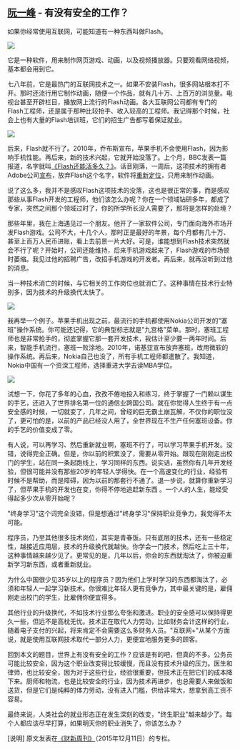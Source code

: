 ## [阮一峰](http://www.ruanyifeng.com/) - 有没有安全的工作？

如果你经常使用互联网，可能知道有一种东西叫做Flash。

![](http://www.ruanyifeng.com/blogimg/asset/2015/bg2015121501.jpg)

它是一种软件，用来制作网页游戏、动画，以及视频播放器。只要观看网络视频，基本都会用到它。

七八年前，它是最热门的互联网技术之一。如果不安装Flash，很多网站根本打不开。那时还流行用它制作动画，随便一个作品，就有几十万、上百万的浏览量。电视台甚至开辟栏目，播放网上流行的Flash动画。各大互联网公司都有专门的Flash工程师，还是属于那种比较抢手、收入较高的工程师。我记得那个时候，社会上也有大量的Flash培训班，它们的招生广告都写着保证就业。

![](http://www.ruanyifeng.com/blogimg/asset/2015/bg2015121502.jpg)

后来，Flash就不行了。2010年，乔布斯宣布，苹果手机不会使用Flash，因为影响手机性能。再后来，新的技术兴起，它就开始没落了。上个月，BBC发表一篇报道，名字就叫[《Flash还能活多久？》](http://www.bbc.com/news/technology-34799790)。话音刚落，一周后，这项技术的拥有者Adobe公司[宣布](http://arstechnica.com/information-technology/2015/12/adobe-to-kill-off-flash-in-januarys-creative-cloud-update/)，放弃Flash这个名字，软件将[重新定位](http://www.zdnet.com/article/adobe-renames-flash-professional-to-animate-pivots-to-html5/)，只用来制作动画。

说了这么多，我并不是感叹Flash这项技术的没落，这也是很正常的事，而是感叹那些从事Flash开发的工程师，他们该怎么办呢？你在一个领域钻研多年，都成了专家，突然之间那个领域过时了，你的所学所长没人需要了，那将是怎样的处境？

那些年里，我在上海遇见过一个朋友。他开了一家软件公司，专门面向海外市场开发Flash游戏。公司不大，十几个人，那时正是最好的年景，每个月都有几十万、甚至上百万人民币进账，看上去前景一片大好。可是，谁能想到Flash技术突然就会不行了呢？开始时，公司还能维持，后来手机游戏起来了，Flash游戏的市场顿时萎缩。我见过他的招聘广告，改招手机游戏的开发者。再后来，就再没听到过他的消息。

当一种技术消亡的时候，与它相关的工作岗位也就消亡了。这种事情在技术行业特别多，因为技术的升级换代太快了。

![](http://www.ruanyifeng.com/blogimg/asset/2015/bg2015121503.jpg)

我再举一个例子。苹果手机出现之前，最流行的手机都使用Nokia公司开发的"塞班"操作系统。你可能还记得，它的典型标志就是"九宫格"菜单。那时，塞班工程师也是非常抢手的，彻底掌握它那一套开发技术，我估计至少要一两年时间。后来，智能手机流行，塞班一败涂地。2010年，诺基亚宣布放弃塞班，改用微软的操作系统。再后来，Nokia自己也没了，所有手机工程师都遣散了。我知道，Nokia中国有一个资深工程师，选择重进大学去读MBA学位。

![](http://www.ruanyifeng.com/blogimg/asset/2015/bg2015121504.jpg)

试想一下，你花了多年的心血，孜孜不倦地投入和练习，终于掌握了一门赖以谋生的手艺，还进入了世界排名第一位的通信业跨国公司。就在你觉得人生终于有一点安全感的时候，一切就变了，几年之间，曾经的巨无霸土崩瓦解，不仅你的职位没了，更可怕的是，以前的产品已经没人用了，全世界现在不生产任何塞班设备。你的手艺的价值变成了零。

有人说，可以再学习、然后重新就业啊，塞班不行了，可以学习苹果手机开发。没错，说得完全正确。但是，你以前的积累没了，需要从零开始。跟现在刚刚走出校门的学生，站在同一条起跑线上，学习同样的东西。说实话，虽然你有几年开发经验，但很可能并没有那些20岁的年轻人学得快。在一个高速变化的行业，经验有时候不是帮助，而是障碍，因为以前的那套行不通了。退一步说，就算你重新学习了，但苹果手机的开发也在变，你得不停地追赶新东西 。一个人的人生，能经受得起多少次从零开始呢？

"终身学习"这个词完全没错，但是想通过"终身学习"保持职业竞争力，我觉得不太可能。

程序员，乃至其他很多技术岗位，其实是青春饭。只有底层的技术，还有一些稳定性，越接近应用层，技术的升级换代就越快。你学会一门技术，然后吃上三十年，这种事情越来越少见了。更常见的是，几年以后，你会的东西就淘汰了，你被迫重新学习新东西，或者重新就业。

为什么中国很少见35岁以上的程序员？因为他们上学时学习的东西都淘汰了，必须和年轻人一起学习新技术。你很难比年轻人更有竞争力，其中最关键的是，雇佣刚走出校门的学生，比雇佣你便宜得多。

其他行业的升级换代，不如技术行业那么夸张和激进。职业的安全感可以保持得更久一些，但远不是高枕无忧。技术正在取代人力劳动，比如财务会计这样的行业，随着电子支付的兴起，将来肯定不会需要这么多财务人员。"互联网+"从某个方面说，就是使用互联网技术取代一部分人力，更便宜地服务更多的顾客。

回到本文的题目，世界上有没有安全的工作？应该是有的吧，但真的不多。公务员可能比较安全，因为这个职业改变得比较缓慢，而且没有技术升级的压力。医生和律师，也比较安全，因为对于这些行业，经验很重要，但技术正在把它们的成本降下来。厨师和物流，也是比较安全的行业，因为技术再进步，也总需要人来做饭和送货，但是它们是纯粹的体力劳动，没有进入门槛，供给非常大，想拿到高工资不容易。

最终来说，人类社会的就业形态正在发生深刻的改变，"终生职业"越来越少了。每个人都应该尽早打算，如果明天你的职业消失了，你该怎么办？

[说明] 原文发表在[《财新周刊》](http://culture.caixin.com/2015-12-11/100885728.html)（2015年12月11日）的专栏。